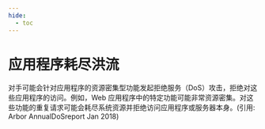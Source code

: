 ```yaml
---
hide:
  - toc
---
```


# 应用程序耗尽洪流

对手可能会针对应用程序的资源密集型功能发起拒绝服务（DoS）攻击，拒绝对这些应用程序的访问。例如，Web 应用程序中的特定功能可能非常资源密集。对这些功能的重复请求可能会耗尽系统资源并拒绝访问应用程序或服务器本身。(引用: Arbor AnnualDoSreport Jan 2018)
